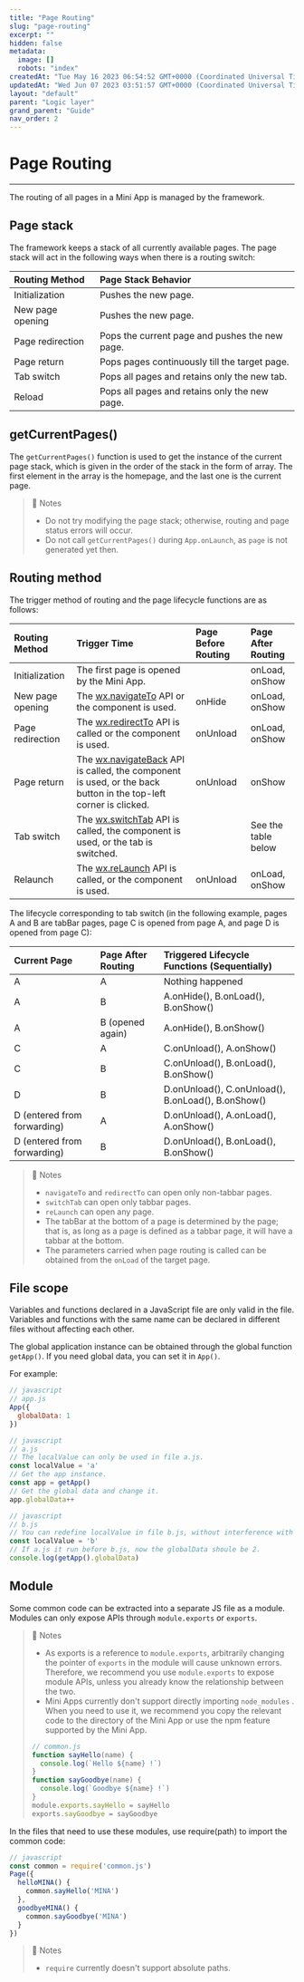 ```yaml
---
title: "Page Routing"
slug: "page-routing"
excerpt: ""
hidden: false
metadata: 
  image: []
  robots: "index"
createdAt: "Tue May 16 2023 06:54:52 GMT+0000 (Coordinated Universal Time)"
updatedAt: "Wed Jun 07 2023 03:51:57 GMT+0000 (Coordinated Universal Time)"
layout: "default"
parent: "Logic layer"
grand_parent: "Guide"
nav_order: 2
---
```

# Page Routing 
*** 
The routing of all pages in a Mini App is managed by the framework.

## Page stack

The framework keeps a stack of all currently available pages. The page stack will act in the following ways when there is a routing switch:

| Routing Method   | Page Stack Behavior                            |
| :--------------- | :--------------------------------------------- |
| Initialization   | Pushes the new page.                           |
| New page opening | Pushes the new page.                           |
| Page redirection | Pops the current page and pushes the new page. |
| Page return      | Pops pages continuously till the target page.  |
| Tab switch       | Pops all pages and retains only the new tab.   |
| Reload           | Pops all pages and retains only the new page.  |

## getCurrentPages()

The `getCurrentPages()` function is used to get the instance of the current page stack, which is given in the order of the stack in the form of array. The first element in the array is the homepage, and the last one is the current page.

> 📘 Notes
> 
> - Do not try modifying the page stack; otherwise, routing and page status errors will occur.
> - Do not call `getCurrentPages()` during `App.onLaunch`, as `page` is not generated yet then.

## Routing method

The trigger method of routing and the page lifecycle functions are as follows:

| Routing Method   | Trigger Time                                                                                                                                                                  | Page Before Routing | Page After Routing  |
| :--------------- | :---------------------------------------------------------------------------------------------------------------------------------------------------------------------------- | :------------------ | :------------------ |
| Initialization   | The first page is opened by the Mini App.                                                                                                                                     |                     | onLoad, onShow      |
| New page opening | The [wx.navigateTo](../../APIs/route-api/navigate-to-api) API or the <navigator open-type="navigateTo"/> component is used.                                                                    | onHide              | onLoad, onShow      |
| Page redirection | The [wx.redirectTo](../../APIs/route-api/redirect-to-api) API is called or the <navigator open-type="redirectTo"/> component is used.                                                          | onUnload            | onLoad, onShow      |
| Page return      | The [wx.navigateBack](../../APIs/route-api/navigate-back-api) API is called, the <navigator open-type="navigateBack"> component is used, or the back button in the top-left corner is clicked. | onUnload            | onShow              |
| Tab switch       | The [wx.switchTab](../../APIs/route-api/switch-tab-api) API is called, the <navigator open-type="switchTab"/> component is used, or the tab is switched.                                       |                     | See the table below |
| Relaunch         | The [wx.reLaunch](../../APIs/route-api/relaunch-api) API is called, or the <navigator open-type="reLaunch"/> component is used.                                                                | onUnload            | onLoad, onShow      |

The lifecycle corresponding to tab switch (in the following example, pages A and B are tabBar pages, page C is opened from page A, and page D is opened from page C):

| Current Page                | Page After Routing | Triggered Lifecycle Functions (Sequentially)       |
| :-------------------------- | :----------------- | :------------------------------------------------- |
| A                           | A                  | Nothing happened                                   |
| A                           | B                  | A.onHide(), B.onLoad(), B.onShow()                 |
| A                           | B (opened again)   | A.onHide(), B.onShow()                             |
| C                           | A                  | C.onUnload(), A.onShow()                           |
| C                           | B                  | C.onUnload(), B.onLoad(), B.onShow()               |
| D                           | B                  | D.onUnload(), C.onUnload(), B.onLoad(), B.onShow() |
| D (entered from forwarding) | A                  | D.onUnload(), A.onLoad(), A.onShow()               |
| D (entered from forwarding) | B                  | D.onUnload(), B.onLoad(), B.onShow()               |

> 📘 Notes
> 
> - `navigateTo` and `redirectTo` can open only non-tabbar pages.
> - `switchTab` can open only tabbar pages.
> - `reLaunch` can open any page.
> - The tabBar at the bottom of a page is determined by the page; that is, as long as a page is defined as a tabbar page, it will have a tabbar at the bottom.
> - The parameters carried when page routing is called can be obtained from the `onLoad` of the target page.

## File scope

Variables and functions declared in a JavaScript file are only valid in the file. Variables and functions with the same name can be declared in different files without affecting each other.

The global application instance can be obtained through the global function `getApp()`. If you need global data, you can set it in `App()`.

For example:

```javascript
// javascript
// app.js
App({
  globalData: 1
})
```

```javascript
// javascript
// a.js
// The localValue can only be used in file a.js.
const localValue = 'a'
// Get the app instance.
const app = getApp()
// Get the global data and change it.
app.globalData++
```

```javascript
// javascript
// b.js
// You can redefine localValue in file b.js, without interference with the localValue in a.js.
const localValue = 'b'
// If a.js it run before b.js, now the globalData shoule be 2.
console.log(getApp().globalData)
```

## Module

Some common code can be extracted into a separate JS file as a module. Modules can only expose APIs through `module.exports` or `exports`.

> 📘 Notes
> 
> - As exports is a reference to `module.exports`, arbitrarily changing the pointer of `exports` in the module will cause unknown errors. Therefore, we recommend you use `module.exports` to expose module APIs, unless you already know the relationship between the two.
> - Mini Apps currently don't support directly importing `node_modules` . When you need to use it, we recommend you copy the relevant code to the directory of the Mini App or use the npm feature supported by the Mini App.
> 
> ```javascript
> // common.js
> function sayHello(name) {
>   console.log(`Hello ${name} !`)
> }
> function sayGoodbye(name) {
>   console.log(`Goodbye ${name} !`)
> }
> module.exports.sayHello = sayHello
> exports.sayGoodbye = sayGoodbye
> ```

In the files that need to use these modules, use require(path) to import the common code:

```javascript
// javascript
const common = require('common.js')
Page({
  helloMINA() {
    common.sayHello('MINA')
  },
  goodbyeMINA() {
    common.sayGoodbye('MINA')
  }
})
```

> 📘 Notes
> 
> - `require` currently doesn't support absolute paths.
